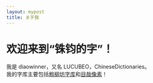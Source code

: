 ```yaml
---
layout: mypost
title: 关于我
---
```


# 欢迎来到“铢钧的字”！
我是 diaowinner，又名 LUCUBEO，ChineseDictionaries。  
我的字库主要包括[粗柳坊字库](https://diaowinner.itch.io/)和[目哉像素](http://github.com/DWNfonts/MuzaiPixel)！